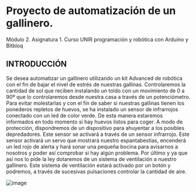# Proyecto de automatización de un gallinero. 
Módulo 2. Asignatura 1. Curso UNIR programación y robótica con Arduino y Bitbloq

## INTRODUCCIÓN
Se desea automatizar un gallinero utilizando un kit Advanced de robótica con el fin de bajar el nivel de estrés de nuestras gallinas.
Controlaremos la cantidad de sol que reciben instalando un toldo con un movimiento de 0 a 90º que lo controlaremos desde nuestra casa a través de un potenciómetro.
Para evitar molestarlas y con el fin de saber si nuestras gallinas tienen los ponederos repletos de huevos, se ha instalado un sensor de infrarrojos conectado con un led de color verde. De esta manera estaremos informados en todo momento si hay huevos listos para coger.
A modo de protección, dispondremos de un dispositivo para ahuyentar a los posibles depredadores. Este sensor se activará a través de un sensor infrarrojo. Este sensor activará un servo que mostrará nuestro espantabestias, encenderá un led rojo de alerta y hará sonar una pequeña bocina para avisarnos a nosotros y poder así comprobar si hay algún problema.
Por último y ya que así nos lo pide la ley dotaremos de un sistema de ventilación a nuestro gallinero. Este sistema de ventilación estará activado por un botón y podremos, a través de sucesivas pulsaciones controlar la cantidad de aire.

![image](https://user-images.githubusercontent.com/16133041/140657436-fe0de594-1fab-45f7-a604-fa1aa8dce131.png)
